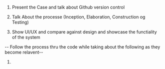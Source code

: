 1. Present the Case and talk about Github version control

2. Talk About the processe (Inception, Elaboration, Construction og Testing)

3. Show UI/UX and compare against design and showcase the functiality of the system

-- Follow the process thru the code while taking about the following as they become relavent--

1. 